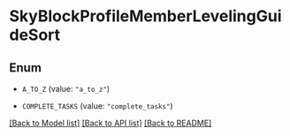 # SkyBlockProfileMemberLevelingGuideSort

## Enum


* `A_TO_Z` (value: `"a_to_z"`)

* `COMPLETE_TASKS` (value: `"complete_tasks"`)


[[Back to Model list]](../README.md#documentation-for-models) [[Back to API list]](../README.md#documentation-for-api-endpoints) [[Back to README]](../README.md)


